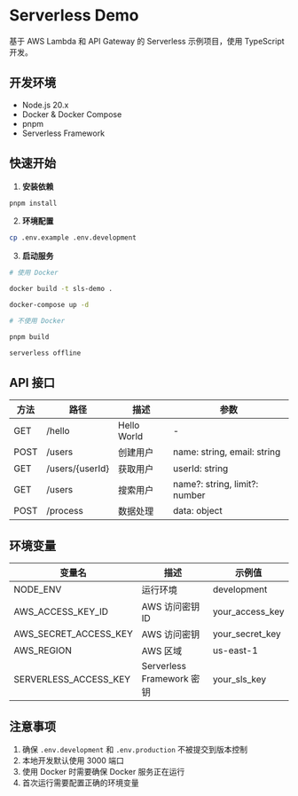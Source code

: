 # Serverless Demo

基于 AWS Lambda 和 API Gateway 的 Serverless 示例项目，使用 TypeScript 开发。

## 开发环境

- Node.js 20.x
- Docker & Docker Compose
- pnpm
- Serverless Framework

## 快速开始

1. **安装依赖**

```bash
pnpm install
```

2. **环境配置**

```bash
cp .env.example .env.development
```

3. **启动服务**

```bash
# 使用 Docker

docker build -t sls-demo .

docker-compose up -d
```

```bash
# 不使用 Docker

pnpm build

serverless offline
```


## API 接口

| 方法   | 路径              | 描述         | 参数                          |
|--------|-------------------|--------------|-------------------------------|
| GET    | /hello           | Hello World  | -                             |
| POST   | /users           | 创建用户     | name: string, email: string   |
| GET    | /users/{userId}  | 获取用户     | userId: string                |
| GET    | /users           | 搜索用户     | name?: string, limit?: number |
| POST   | /process         | 数据处理     | data: object                  |

## 环境变量

| 变量名                  | 描述                    | 示例值              |
|------------------------|------------------------|---------------------|
| NODE_ENV              | 运行环境                | development        |
| AWS_ACCESS_KEY_ID     | AWS 访问密钥 ID         | your_access_key    |
| AWS_SECRET_ACCESS_KEY | AWS 访问密钥            | your_secret_key    |
| AWS_REGION           | AWS 区域                | us-east-1          |
| SERVERLESS_ACCESS_KEY | Serverless Framework 密钥 | your_sls_key     |

## 注意事项

1. 确保 `.env.development` 和 `.env.production` 不被提交到版本控制
2. 本地开发默认使用 3000 端口
3. 使用 Docker 时需要确保 Docker 服务正在运行
4. 首次运行需要配置正确的环境变量
